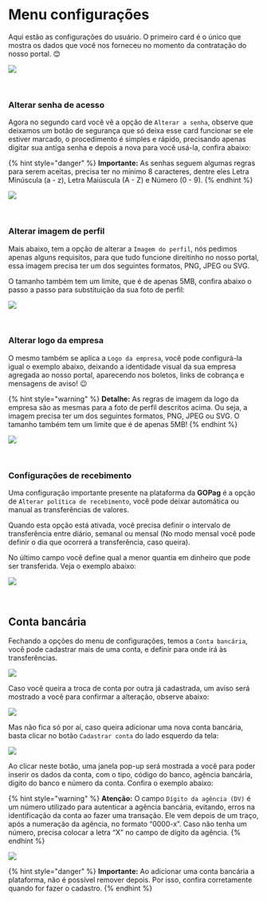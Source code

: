 # Menu configurações

Aqui estão as configurações do usuário. O primeiro card é o único que mostra os dados que você nos forneceu no momento da contratação do nosso portal. 😊

![](../assets/prints/configuracoes_menu.png)

<br>

### Alterar senha de acesso

Agora no segundo card você vê a opção de `Alterar a senha`, observe que deixamos um botão de segurança que só deixa esse card funcionar se ele estiver marcado, o procedimento é simples e rápido, precisando apenas digitar sua antiga senha e depois a nova para você usá-la, confira abaixo:

{% hint style="danger" %}
**Importante:** As senhas seguem algumas regras para serem aceitas, precisa ter no mínimo 8 caracteres, dentre eles Letra Minúscula (a - z), Letra Maiúscula (A - Z) e Número (0 - 9).
{% endhint %}

![](../assets/prints/configuracoes_menu_alterar_senha.gif)

<br>

### Alterar imagem de perfil

Mais abaixo, tem a opção de alterar a `Imagem do perfil`, nós pedimos apenas alguns requisitos, para que tudo funcione direitinho no nosso portal, essa imagem precisa ter um dos seguintes formatos, PNG, JPEG ou SVG. 

O tamanho também tem um limite, que é de apenas 5MB, confira abaixo o passo a passo para substituição da sua foto de perfil:

![](../assets/prints/configuracoes_menu_alterar_foto_perfil.gif)

<br>

### Alterar logo da empresa

O mesmo também se aplica a `Logo da empresa`, você pode configurá-la igual o exemplo abaixo, deixando a identidade visual da sua empresa agregada ao nosso portal, aparecendo nos boletos, links de cobrança e mensagens de aviso! 😉

{% hint style="warning" %}
**Detalhe:** As regras de imagem da logo da empresa são as mesmas para a foto de perfil descritos acima. Ou seja, a imagem precisa ter um dos seguintes formatos, PNG, JPEG ou SVG. O tamanho também tem um limite que é de apenas 5MB!
{% endhint %}

![](../assets/prints/configuracoes_menu_alterar_foto_empresa.gif)

<br>

### Configurações de recebimento

Uma configuração importante presente na plataforma da **GOPag** é a opção de `Alterar política de recebimento`, você pode deixar automática ou manual as transferências de valores.

Quando esta opção está ativada, você precisa definir o intervalo de transferência entre diário, semanal ou mensal (No modo mensal você pode definir o dia que ocorrerá a transferência, caso queira).

No último campo você define qual a menor quantia em dinheiro que pode ser transferida. Veja o exemplo abaixo:

![](../assets/prints/configuracoes_menu_alterar_politica.gif)

<br>

## Conta bancária

Fechando a opções do menu de configurações, temos a `Conta bancária`, você pode cadastrar mais de uma conta, e definir para onde irá às transferências.

![](../assets/prints/configuracoes_menu_conta_bancaria.png)

Caso você queira a troca de conta por outra já cadastrada, um aviso será mostrado a você para confirmar a alteração, observe abaixo:

![](../assets/prints/configuracoes_menu_conta_alterar.gif)

Mas não fica só por aí, caso queira adicionar uma nova conta bancária, basta clicar no botão `Cadastrar conta` do lado esquerdo da tela:

![](../assets/prints/configuracoes_menu_conta_btn_add.png)

Ao clicar neste botão, uma janela pop-up será mostrada a você para poder inserir os dados da conta, com o tipo, código do banco, agência bancária, digito do banco e número da conta. Confira o exemplo abaixo:

{% hint style="warning" %}
**Atenção:** O campo `Dígito da agência (DV)` é um número utilizado para autenticar a agência bancária, evitando, erros na identificação da conta ao fazer uma transação. Ele vem depois de um traço, após a numeração da agência, no formato “0000-x”. Caso não tenha um número, precisa colocar a letra “X” no campo de dígito da agência.
{% endhint %}

![](../assets/prints/configuracoes_menu_conta_cadastrar.gif)

{% hint style="danger" %}
**Importante:** Ao adicionar uma conta bancária a plataforma, não é possível remover depois. Por isso, confira corretamente quando for fazer o cadastro.
{% endhint %}
